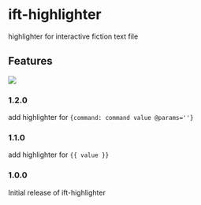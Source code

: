# ift-highlighter

highlighter for interactive fiction text file

## Features

![](https://github.com/DiscreteTom/ift-highlighter/blob/master/img/readme.png)

### 1.2.0

add highlighter for `{command: command value @params=''}`

### 1.1.0

add highlighter for `{{ value }}`

### 1.0.0

Initial release of ift-highlighter

